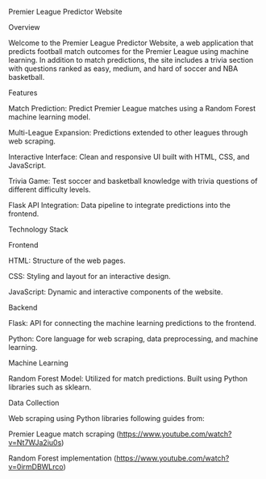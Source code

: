 Premier League Predictor Website

Overview

Welcome to the Premier League Predictor Website, a web application that predicts football match outcomes for the Premier League using machine learning. In addition to match predictions, the site includes a trivia section with questions ranked as easy, medium, and hard of soccer and NBA basketball.

Features

Match Prediction: Predict Premier League matches using a Random Forest machine learning model.

Multi-League Expansion: Predictions extended to other leagues through web scraping.

Interactive Interface: Clean and responsive UI built with HTML, CSS, and JavaScript.

Trivia Game: Test soccer and basketball knowledge with trivia questions of different difficulty levels.

Flask API Integration: Data pipeline to integrate predictions into the frontend.

Technology Stack

Frontend

HTML: Structure of the web pages.

CSS: Styling and layout for an interactive design.

JavaScript: Dynamic and interactive components of the website.

Backend

Flask: API for connecting the machine learning predictions to the frontend.

Python: Core language for web scraping, data preprocessing, and machine learning.

Machine Learning

Random Forest Model: Utilized for match predictions. Built using Python libraries such as sklearn.

Data Collection

Web scraping using Python libraries following guides from:

Premier League match scraping (https://www.youtube.com/watch?v=Nt7WJa2iu0s)

Random Forest implementation (https://www.youtube.com/watch?v=0irmDBWLrco)

